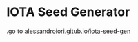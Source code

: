 # IOTA Seed Generator

.go to [alessandroiori.gitub.io/iota-seed-gen](https://alessandroiori.github.io/iota-seed-gen/)
